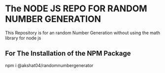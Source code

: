 # The NODE JS REPO FOR RANDOM NUMBER GENERATION

This Repository is for an random Number Generation without using the math library for node js

## For The Installation of the NPM Package

npm i @akshat04/randomnumbergenerator
